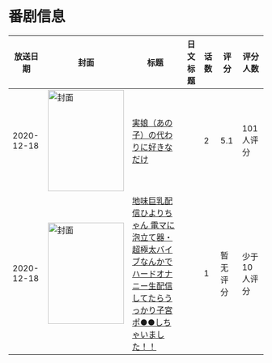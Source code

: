 # 番剧信息

|放送日期|封面|标题|日文标题|话数|评分|评分人数|
|---|---|---|---|---|---|---|
|2020-12-18|<img src="/img/no_icon_subject.png" alt="封面" style="width:150px;height:200px;object-fit:cover;">|[実娘（あの子）の代わりに好きなだけ](https://bangumi.tv/subject/324632)||2|5.1|101人评分|
|2020-12-18|<img src="/img/no_icon_subject.png" alt="封面" style="width:150px;height:200px;object-fit:cover;">|[地味巨乳配信ひよりちゃん 電マに泡立て器・超極太バイブなんかでハードオナニー生配信してたらうっかり子宮ポ●●しちゃいました！！](https://bangumi.tv/subject/407163)||1|暂无评分|少于10人评分|
